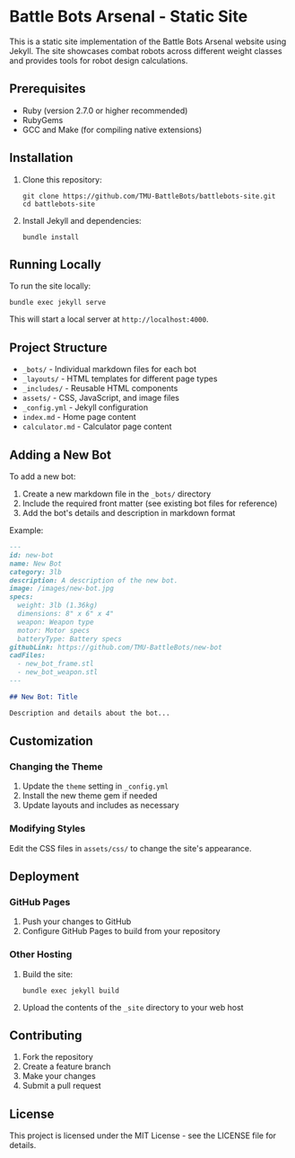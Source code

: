# Battle Bots Arsenal - Static Site

This is a static site implementation of the Battle Bots Arsenal website using Jekyll. The site showcases combat robots across different weight classes and provides tools for robot design calculations.

## Prerequisites

- Ruby (version 2.7.0 or higher recommended)
- RubyGems
- GCC and Make (for compiling native extensions)

## Installation

1. Clone this repository:
   ```
   git clone https://github.com/TMU-BattleBots/battlebots-site.git
   cd battlebots-site
   ```

2. Install Jekyll and dependencies:
   ```
   bundle install
   ```

## Running Locally

To run the site locally:

```
bundle exec jekyll serve
```

This will start a local server at `http://localhost:4000`.

## Project Structure

- `_bots/` - Individual markdown files for each bot
- `_layouts/` - HTML templates for different page types
- `_includes/` - Reusable HTML components
- `assets/` - CSS, JavaScript, and image files
- `_config.yml` - Jekyll configuration
- `index.md` - Home page content
- `calculator.md` - Calculator page content

## Adding a New Bot

To add a new bot:

1. Create a new markdown file in the `_bots/` directory
2. Include the required front matter (see existing bot files for reference)
3. Add the bot's details and description in markdown format

Example:
```markdown
---
id: new-bot
name: New Bot
category: 3lb
description: A description of the new bot.
image: /images/new-bot.jpg
specs:
  weight: 3lb (1.36kg)
  dimensions: 8" x 6" x 4"
  weapon: Weapon type
  motor: Motor specs
  batteryType: Battery specs
githubLink: https://github.com/TMU-BattleBots/new-bot
cadFiles:
  - new_bot_frame.stl
  - new_bot_weapon.stl
---

## New Bot: Title

Description and details about the bot...
```

## Customization

### Changing the Theme

1. Update the `theme` setting in `_config.yml`
2. Install the new theme gem if needed
3. Update layouts and includes as necessary

### Modifying Styles

Edit the CSS files in `assets/css/` to change the site's appearance.

## Deployment

### GitHub Pages

1. Push your changes to GitHub
2. Configure GitHub Pages to build from your repository

### Other Hosting

1. Build the site:
   ```
   bundle exec jekyll build
   ```
2. Upload the contents of the `_site` directory to your web host

## Contributing

1. Fork the repository
2. Create a feature branch
3. Make your changes
4. Submit a pull request

## License

This project is licensed under the MIT License - see the LICENSE file for details.
